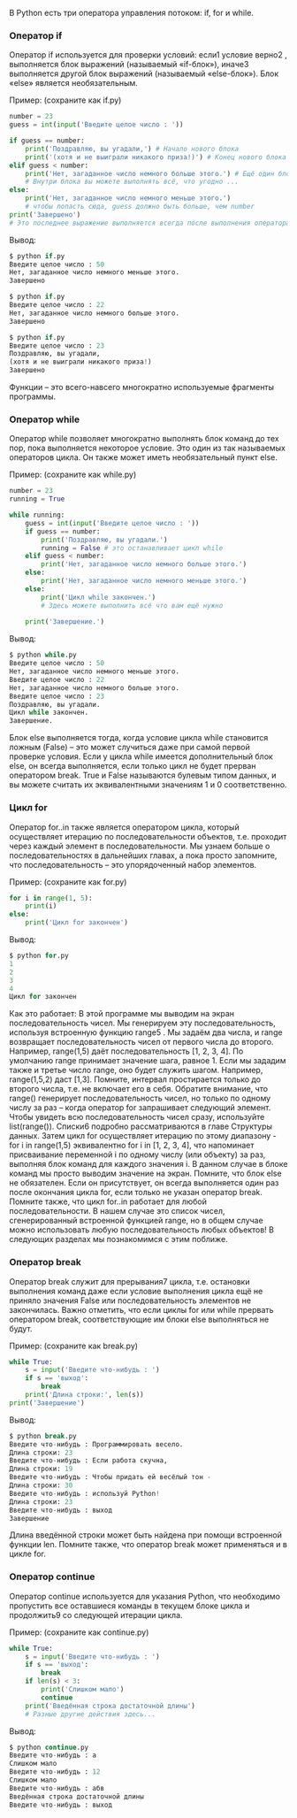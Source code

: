 В Python есть три оператора управления потоком: if, for и while.

### Оператор if
Оператор if используется для проверки условий: если1 условие верно2 , выполняется блок выражений (называемый «if-блок»), иначе3 выполняется другой блок выражений (называемый «else-блок»). Блок «else» является необязательным.

Пример: (сохраните как if.py)
```python
number = 23 
guess = int(input('Введите целое число : '))

if guess == number:
	print('Поздравляю, вы угадали,') # Начало нового блока 
	print('(хотя и не выиграли никакого приза!)') # Конец нового блока
elif guess < number: 
	print('Нет, загаданное число немного больше этого.') # Ещё один блок 
	# Внутри блока вы можете выполнять всё, что угодно ... 
else:
	print('Нет, загаданное число немного меньше этого.')
	# чтобы попасть сюда, guess должно быть больше, чем number
print('Завершено')
# Это последнее выражение выполняется всегда после выполнения оператора if
```

Вывод:
```python
$ python if.py
Введите целое число : 50 
Нет, загаданное число немного меньше этого. 
Завершено 

$ python if.py 
Введите целое число : 22 
Нет, загаданное число немного больше этого. 
Завершено

$ python if.py 
Введите целое число : 23 
Поздравляю, вы угадали,
(хотя и не выиграли никакого приза!)
Завершено
```

Функции – это всего-навсего многократно используемые фрагменты программы.

### Оператор while

Оператор while позволяет многократно выполнять блок команд до тех пор, пока выполняется некоторое условие. Это один из так называемых операторов цикла. Он также может иметь необязательный пункт else.

Пример: (сохраните как while.py)
```python
number = 23
running = True

while running: 
	guess = int(input('Введите целое число : ')) 
	if guess == number: 
		print('Поздравляю, вы угадали.') 
		running = False # это останавливает цикл while 
	elif guess < number: 
		print('Нет, загаданное число немного больше этого.') 
	else: 
		print('Нет, загаданное число немного меньше этого.') 
	else: 
		print('Цикл while закончен.')
		# Здесь можете выполнить всё что вам ещё нужно 
		
	print('Завершение.')
```

Вывод:
```python
$ python while.py 
Введите целое число : 50
Нет, загаданное число немного меньше этого. 
Введите целое число : 22 
Нет, загаданное число немного больше этого. 
Введите целое число : 23 
Поздравляю, вы угадали.
Цикл while закончен.
Завершение.
```

Блок else выполняется тогда, когда условие цикла while становится ложным (False) – это может случиться даже при самой первой проверке условия. Если у цикла while имеется дополнительный блок else, он всегда выполняется, если только цикл не будет прерван оператором break.
True и False называются булевым типом данных, и вы можете считать их эквивалентными значениям 1 и 0 соответственно.

### Цикл for

Оператор for..in также является оператором цикла, который осуществляет итерацию по последовательности объектов, т.е. проходит через каждый элемент в последовательности. Мы узнаем больше о последовательностях в дальнейших главах, а пока просто запомните, что последовательность – это упорядоченный набор элементов.

Пример: (сохраните как for.py)
```python
for i in range(1, 5):
	print(i) 
else: 
	print('Цикл for закончен')
```

Вывод:
```python
$ python for.py 
1 
2 
3 
4 
Цикл for закончен
```

Как это работает: 
В этой программе мы выводим на экран последовательность чисел. Мы генерируем эту последовательность, используя встроенную функцию range5 . 
Мы задаём два числа, и range возвращает последовательность чисел от первого числа до второго. Например, range(1,5) даёт последовательность [1, 2, 3, 4]. По умолчанию range принимает значение шага, равное 1. Если мы зададим также и третье число range, оно будет служить шагом. Например, range(1,5,2) даст [1,3]. Помните, интервал простирается только до второго числа, т.е. не включает его в себя. 
Обратите внимание, что range() генерирует последовательность чисел, но только по одному числу за раз – когда оператор for запрашивает следующий элемент. Чтобы увидеть всю последовательность чисел сразу, используйте list(range()). Списки6 подробно рассматриваются в главе Структуры данных. 
Затем цикл for осуществляет итерацию по этому диапазону - for i in range(1,5) эквивалентно for i in [1, 2, 3, 4], что напоминает присваивание переменной i по одному числу (или объекту) за раз, выполняя блок команд для каждого значения i. В данном случае в блоке команд мы просто выводим значение на экран. 
Помните, что блок else не обязателен. Если он присутствует, он всегда выполняется один раз после окончания цикла for, если только не указан оператор break. 
Помните также, что цикл for..in работает для любой последовательности. В нашем случае это список чисел, сгенерированный встроенной функцией range, но в общем случае можно использовать любую последовательность любых объектов! В следующих разделах мы познакомимся с этим поближе.

### Оператор break

Оператор break служит для прерывания7 цикла, т.е. остановки выполнения команд даже если условие выполнения цикла ещё не приняло значения False или последовательность элементов не закончилась. Важно отметить, что если циклы for или while прервать оператором break, соответствующие им блоки else выполняться не будут.

Пример: (сохраните как break.py)
```python
while True: 
	s = input('Введите что-нибудь : ') 
	if s == 'выход': 
		break 
	print('Длина строки:', len(s)) 
print('Завершение')
```

Вывод:
```python
$ python break.py 
Введите что-нибудь : Программировать весело. 
Длина строки: 23 
Введите что-нибудь : Если работа скучна, 
Длина строки: 19
Введите что-нибудь : Чтобы придать ей весёлый тон - 
Длина строки: 30 
Введите что-нибудь : используй Python!
Длина строки: 23 
Введите что-нибудь : выход 
Завершение
```

Длина введённой строки может быть найдена при помощи встроенной функции len. 
Помните также, что оператор break может применяться и в цикле for.

### Оператор continue

Оператор continue используется для указания Python, что необходимо пропустить все оставшиеся команды в текущем блоке цикла и продолжить9 со следующей итерации цикла.

Пример: (сохраните как continue.py)
```python
while True: 
	s = input('Введите что-нибудь : ')
	if s == 'выход': 
		break 
	if len(s) < 3: 
		print('Слишком мало') 
		continue 
	print('Введённая строка достаточной длины') 
	# Разные другие действия здесь...
```

Вывод:
```python
$ python continue.py
Введите что-нибудь : a 
Слишком мало 
Введите что-нибудь : 12 
Слишком мало 
Введите что-нибудь : абв 
Введённая строка достаточной длины 
Введите что-нибудь : выход
```


